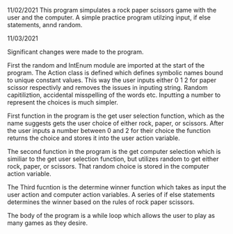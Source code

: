 11/02/2021
This program simpulates a rock paper scissors game with the user and the computer. A simple practice program utilzing input, if else statements, annd random.

11/03/2021

Significant changes were made to the program. 

First the random and IntEnum module are imported at the start of the program.
The Action class is defined which defines symbolic names bound to unique constant values. This way the user inputs either 0 1 2 for 
paper scissor respectivly and removes the issues in inputing string. Random capitiliztion, accidental misspelling of the words etc.
Inputting a number to represent the choices is much simpler.

First function in the program is the get user selection function, which as the name suggests gets the user choice of either rock, 
paper, or scissors. After the user inputs a number between 0 and 2 for their choice the function returns the choice and stores it into
the user action variable.

The second function in the program is the get computer selection which is similiar to the get user selection function, but utilizes
random to get either rock, paper, or scissors. That random choice is stored in the computer action variable.

The Third fucntion is the determine winner function which takes as input the user action and computer action variables. A series of if 
else statements determines the winner based on the rules of rock paper scissors.

The body of the program is a while loop which allows the user to play as many games as they desire.

